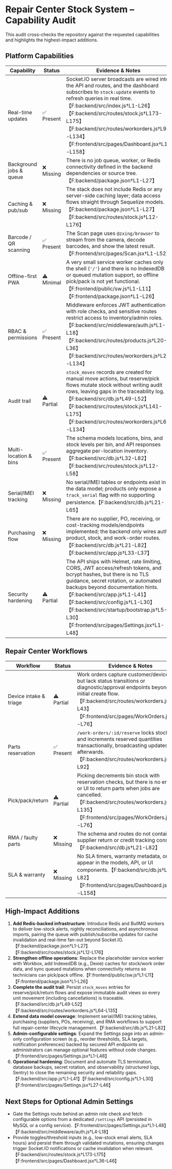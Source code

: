# Repair Center Stock System – Capability Audit

This audit cross-checks the repository against the requested capabilities and highlights the highest-impact additions.

## Platform Capabilities

| Capability | Status | Evidence & Notes |
| --- | --- | --- |
| Real-time updates | ✅ Present | Socket.IO server broadcasts are wired into the API and routes, and the dashboard subscribes to `stock:update` events to refresh queries in real time.【F:backend/src/index.js†L1-L26】【F:backend/src/routes/stock.js†L173-L175】【F:backend/src/routes/workorders.js†L90-L134】【F:frontend/src/pages/Dashboard.jsx†L1-L158】 |
| Background jobs & queue | ❌ Missing | There is no job queue, worker, or Redis connectivity defined in the backend dependencies or source tree.【F:backend/package.json†L1-L27】 |
| Caching & pub/sub | ❌ Missing | The stack does not include Redis or any server-side caching layer; data access flows straight through Sequelize models.【F:backend/package.json†L1-L27】【F:backend/src/routes/stock.js†L12-L176】 |
| Barcode / QR scanning | ✅ Present | The Scan page uses `@zxing/browser` to stream from the camera, decode barcodes, and show the latest result.【F:frontend/src/pages/Scan.jsx†L1-L52】 |
| Offline-first PWA | ⚠️ Minimal | A very small service worker caches only the shell (`'/'`) and there is no IndexedDB or queued mutation support, so offline pick/pack is not yet functional.【F:frontend/public/sw.js†L1-L11】【F:frontend/package.json†L1-L26】 |
| RBAC & permissions | ✅ Present | Middleware enforces JWT authentication with role checks, and sensitive routes restrict access to inventory/admin roles.【F:backend/src/middleware/auth.js†L1-L18】【F:backend/src/routes/products.js†L20-L36】【F:backend/src/routes/workorders.js†L28-L134】 |
| Audit trail | ⚠️ Partial | `stock_moves` records are created for manual move actions, but reserve/pick flows mutate stock without writing audit rows, leaving gaps in the traceability log.【F:backend/src/db.js†L49-L52】【F:backend/src/routes/stock.js†L141-L175】【F:backend/src/routes/workorders.js†L64-L134】 |
| Multi-location & bins | ✅ Present | The schema models locations, bins, and stock levels per bin, and API responses aggregate per-location inventory.【F:backend/src/db.js†L32-L82】【F:backend/src/routes/stock.js†L12-L58】 |
| Serial/IMEI tracking | ❌ Missing | No serial/IMEI tables or endpoints exist in the data model; products only expose a `track_serial` flag with no supporting persistence.【F:backend/src/db.js†L21-L65】 |
| Purchasing flow | ❌ Missing | There are no supplier, PO, receiving, or cost-tracking models/endpoints implemented; the backend only wires auth, product, stock, and work-order routes.【F:backend/src/db.js†L21-L82】【F:backend/src/app.js†L33-L37】 |
| Security hardening | ⚠️ Partial | The API ships with Helmet, rate limiting, CORS, JWT access/refresh tokens, and bcrypt hashes, but there is no TLS guidance, secret rotation, or automated backups beyond documentation hints.【F:backend/src/app.js†L1-L41】【F:backend/src/config.js†L1-L30】【F:backend/src/startup/bootstrap.js†L5-L30】【F:frontend/src/pages/Settings.jsx†L1-L48】 |

## Repair Center Workflows

| Workflow | Status | Evidence & Notes |
| --- | --- | --- |
| Device intake & triage | ⚠️ Partial | Work orders capture customer/device info but lack status transitions or diagnostic/approval endpoints beyond the initial create flow.【F:backend/src/routes/workorders.js†L19-L43】【F:frontend/src/pages/WorkOrders.jsx†L1-L76】 |
| Parts reservation | ✅ Present | `/work-orders/:id/reserve` locks stock rows and increments reserved quantities transactionally, broadcasting updates afterwards.【F:backend/src/routes/workorders.js†L45-L92】 |
| Pick/pack/return | ⚠️ Partial | Picking decrements bin stock with reservation checks, but there is no endpoint or UI to return parts when jobs are cancelled.【F:backend/src/routes/workorders.js†L94-L135】【F:frontend/src/pages/WorkOrders.jsx†L1-L76】 |
| RMA / faulty parts | ❌ Missing | The schema and routes do not contain supplier return or credit tracking constructs.【F:backend/src/db.js†L21-L82】 |
| SLA & warranty | ❌ Missing | No SLA timers, warranty metadata, or alerts appear in the models, API, or UI components.【F:backend/src/db.js†L21-L82】【F:frontend/src/pages/Dashboard.jsx†L18-L158】 |

## High-Impact Additions

1. **Add Redis-backed infrastructure**: Introduce Redis and BullMQ workers to deliver low-stock alerts, nightly reconciliations, and asynchronous imports, pairing the queue with publish/subscribe updates for cache invalidation and real-time fan-out beyond Socket.IO.【F:backend/package.json†L1-L27】【F:backend/src/routes/stock.js†L12-L176】 
2. **Strengthen offline operations**: Replace the placeholder service worker with Workbox, add IndexedDB (e.g., Dexie) caches for stock/work order data, and sync queued mutations when connectivity returns so technicians can pick/pack offline.【F:frontend/public/sw.js†L1-L11】【F:frontend/package.json†L1-L26】 
3. **Complete the audit trail**: Persist `stock_moves` entries for reserve/pick/return flows and expose immutable audit views so every unit movement (including cancellations) is traceable.【F:backend/src/db.js†L49-L52】【F:backend/src/routes/workorders.js†L64-L135】 
4. **Extend data model coverage**: Implement serial/IMEI tracking tables, purchasing (suppliers, POs, receiving), and RMA workflows to support full repair-center lifecycle management.【F:backend/src/db.js†L21-L82】 
5. **Admin-configurable settings**: Expand the Settings page into an admin-only configuration screen (e.g., reorder thresholds, SLA targets, notification preferences) backed by secured API endpoints so administrators can manage optional features without code changes.【F:frontend/src/pages/Settings.jsx†L1-L48】 
6. **Operational hardening**: Document and automate TLS termination, database backups, secret rotation, and observability (structured logs, Sentry) to close the remaining security and reliability gaps.【F:backend/src/app.js†L1-L41】【F:backend/src/config.js†L1-L30】【F:frontend/src/pages/Settings.jsx†L27-L46】

## Next Steps for Optional Admin Settings

- Gate the Settings route behind an admin role check and fetch configurable options from a dedicated `/settings` API (persisted in MySQL or a config service).【F:frontend/src/pages/Settings.jsx†L1-L48】【F:backend/src/middleware/auth.js†L4-L18】
- Provide toggles/threshold inputs (e.g., low-stock email alerts, SLA hours) and persist them through validated mutations, ensuring changes trigger Socket.IO notifications or cache invalidation when relevant.【F:backend/src/routes/stock.js†L173-L175】【F:frontend/src/pages/Dashboard.jsx†L36-L46】
